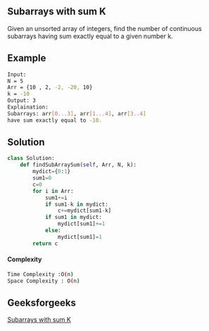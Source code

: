 ## Subarrays with sum K
Given an unsorted array of integers, find the number of continuous subarrays having sum exactly equal to a given number k.

## Example 
```bash
Input:
N = 5
Arr = {10 , 2, -2, -20, 10}
k = -10
Output: 3
Explaination: 
Subarrays: arr[0...3], arr[1...4], arr[3..4]
have sum exactly equal to -10.

```

 
## Solution
```python
class Solution:
    def findSubArraySum(self, Arr, N, k):
        mydict={0:1}
        sum1=0
        c=0
        for i in Arr:
            sum1+=i
            if sum1-k in mydict:
                c+=mydict[sum1-k]
            if sum1 in mydict:
                mydict[sum1]+=1
            else:
                mydict[sum1]=1
        return c

 ```
#### Complexity
```bash
Time Complexity :O(n)
Space Complexity : O(n)
```

## Geeksforgeeks
[Subarrays with sum K](https://practice.geeksforgeeks.org/problems/subarrays-with-sum-k/1?page=1&difficulty[]=1&difficulty[]=2&status[]=unsolved&company[]=Amazon&company[]=Microsoft&company[]=Adobe&company[]=Facebook&category[]=Hash&sortBy=submissions)
